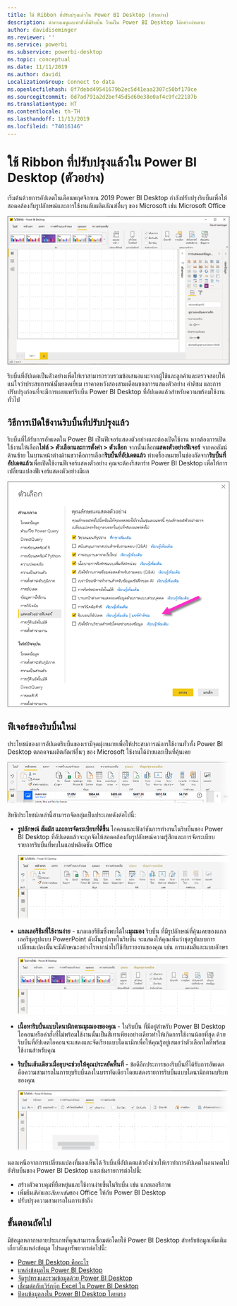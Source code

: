 ```yaml
---
title: ใช้ Ribbon ที่ปรับปรุงแล้วใน Power BI Desktop (ตัวอย่าง)
description: นำทางเมนูและคำสั่งที่มีริบบิ้น ใหม่ใน Power BI Desktop ได้อย่างง่ายดาย
author: davidiseminger
ms.reviewer: ''
ms.service: powerbi
ms.subservice: powerbi-desktop
ms.topic: conceptual
ms.date: 11/11/2019
ms.author: davidi
LocalizationGroup: Connect to data
ms.openlocfilehash: 0f7debd49541679b2ec5d41eaa2307c50bf170ce
ms.sourcegitcommit: 0d7ad791a2d2bef45d5d60e38e0af4c9fc22187b
ms.translationtype: HT
ms.contentlocale: th-TH
ms.lasthandoff: 11/13/2019
ms.locfileid: "74016146"
---
```

# <a name="use-the-updated-ribbon-in-power-bi-desktop-preview"></a>ใช้ Ribbon ที่ปรับปรุงแล้วใน Power BI Desktop (ตัวอย่าง)

เริ่มต้นด้วยการอัปเดตในเดือนพฤศจิกายน 2019 Power BI Desktop กำลังปรับปรุงริบบิ้นเพื่อให้สอดคล้องกับรูปลักษณ์และการใช้งานกับผลิตภัณฑ์อื่นๆ ของ Microsoft เช่น  Microsoft Office

![ริบบิ้นใหม่ใน Power BI Desktop](media/desktop-ribbon/desktop-ribbon-02.png)

ริบบิ้นที่อัปเดตเป็นตัวอย่างเพื่อให้เราสามารถรวบรวมข้อเสนอแนะจากผู้ใช้และลูกค้าและตรวจสอบให้แน่ใจว่าประสบการณ์นั้นยอดเยี่ยม เราคาดหวังสองสามเดือนของการแสดงตัวอย่าง คำติชม และการปรับปรุงก่อนที่จะมีการเผยแพร่ริบบิ้น Power BI Desktop ที่อัปเดตแล้วสำหรับความพร้อมใช้งานทั่วไป 

## <a name="how-to-enable-the-updated-ribbon"></a>วิธีการเปิดใช้งานริบบิ้นที่ปรับปรุงแล้ว

ริบบิ้นที่ได้รับการอัพเดตใน Power BI เป็นฟีเจอร์แสดงตัวอย่างและต้องเปิดใช้งาน หากต้องการเปิดใช้งานให้เลือก**ไฟล์ > ตัวเลือกและการตั้งค่า > ตัวเลือก** จากนั้นเลือก**แสดงตัวอย่างฟีเจอร์** จากคอลัมน์ด้านซ้าย ในบานหน้าต่างด้านขวาคือการเลือก**ริบบิ้นที่อัปเดตแล้ว** ทำเครื่องหมายในช่องถัดจาก**ริบบิ้นที่อัปเดตแล้ว**เพื่อเปิดใช้งานฟีเจอร์แสดงตัวอย่าง คุณจะต้องรีสตาร์ท Power BI Desktop เพื่อให้การเปลี่ยนแปลงฟีเจอร์แสดงตัวอย่างมีผล

![ใช้ริบบิ้นที่อัปเดตแล้วใน Power BI Desktop (ตัวอย่าง)](media/desktop-ribbon/desktop-ribbon-01.png)


## <a name="features-of-the-new-ribbon"></a>ฟีเจอร์ของริบบิ้นใหม่

ประโยชน์ของการอัปเดตริบบิ้นของเรามีจุดมุ่งหมายเพื่อให้ประสบการณ์การใช้งานทั่วทั้ง Power BI Desktop ตลอดจนผลิตภัณฑ์อื่นๆ ของ Microsoft ใช้งานได้ง่ายและเป็นที่คุ้นเคย 

![ริบบิ้นใหม่ใน Power BI Desktop](media/desktop-ribbon/desktop-ribbon-03.png)

สิทธิประโยชน์เหล่านี้สามารถจัดกลุ่มเป็นประเภทดังต่อไปนี้:

* **รูปลักษณ์ สัมผัส และการจัดระเบียบที่ดีขึ้น** ไอคอนและฟังก์ชันการทำงานในริบบิ้นของ Power BI Desktop ที่อัปเดตแล้วจะถูกจัดให้สอดคล้องกับรูปลักษณ์ความรู้สึกและการจัดระเบียบรายการริบบิ้นที่พบในแอปพลิเคชัน Office

    ![รูปลักษณ์และสัมผัสที่ดีขึ้น](media/desktop-ribbon/desktop-ribbon-04.png)

* **แกลเลอรีธีมที่ใช้งานง่าย** - แกลเลอรีธีมซึ่งพบได้ใน**มุมมอง** ริบบิ้น ที่มีรูปลักษณ์ที่คุ้นเคยของแกลเลอรีชุดรูปแบบ PowerPoint ดังนั้นรูปภาพในริบบิ้น จะแสดงให้คุณเห็นว่าชุดรูปแบบการเปลี่ยนแปลงนั้นจะมีลักษณะอย่างไรหากนำไปใช้กับรายงานของคุณ เช่น การผสมสีและแบบอักษร 

    ![ธีมที่ดีกว่า](media/desktop-ribbon/desktop-ribbon-05.png)

* **เนื้อหาริบบิ้นแบบไดนามิกตามมุมมองของคุณ** - ในริบบิ้น ที่มีอยู่สำหรับ Power BI Desktop ไอคอนหรือคำสั่งที่ไม่พร้อมใช้งานนั้นเป็นสีเทาเพียงอย่างเดียวทำให้เกิดการใช้งานน้อยที่สุด ด้วยริบบิ้นที่อัปเดตไอคอนจะแสดงและจัดเรียงแบบไดนามิกเพื่อให้คุณรู้อยู่เสมอว่าตัวเลือกใดที่พร้อมใช้งานสำหรับคุณ

* **ริบบิ้นเส้นเดียวเมื่อยุบจะช่วยให้คุณประหยัดพื้นที่** - ข้อดีอีกประการของริบบิ้นที่ได้รับการอัพเดตคือความสามารถในการยุบริบบิ้นลงในบรรทัดเดียวโดยแสดงรายการริบบิ้นแบบไดนามิกตามบริบทของคุณ 

    ![ธีมที่ดีกว่า](media/desktop-ribbon/desktop-ribbon-06.png)

นอกเหนือจากการเปลี่ยนแปลงที่มองเห็นได้ ริบบิ้นที่อัปเดตแล้วยังช่วยให้เราทำการอัปเดตในอนาคตไปยังริบบิ้นของ Power BI Desktop และเช่นรายการต่อไปนี้:

* สร้างตัวควบคุมที่ยืดหยุ่นและใช้งานง่ายขึ้นในริบบิ้น เช่น แกลเลอรีภาพ
* เพิ่มธีม*สีดำ*และ*สีเทาเข้ม*ของ Office ให้กับ Power BI Desktop
* ปรับปรุงความสามารถในการเข้าถึง


## <a name="next-steps"></a>ขั้นตอนถัดไป
มีข้อมูลหลากหลายประเภทที่คุณสามารถเชื่อมต่อโดยใช้ Power BI Desktop สำหรับข้อมูลเพิ่มเติมเกี่ยวกับแหล่งข้อมูล โปรดดูทรัพยากรต่อไปนี้:

* [Power BI Desktop คืออะไร](desktop-what-is-desktop.md)
* [แหล่งข้อมูลใน Power BI Desktop](desktop-data-sources.md)
* [จัดรูปทรงและรวมข้อมูลด้วย Power BI Desktop](desktop-shape-and-combine-data.md)
* [เชื่อมต่อกับเวิร์กบุ๊ก Excel ใน Power BI Desktop](desktop-connect-excel.md)   
* [ป้อนข้อมูลลงใน Power BI Desktop โดยตรง](desktop-enter-data-directly-into-desktop.md)   

